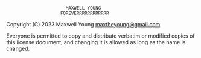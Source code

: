                           MAXWELL YOUNG
                        FOREVERRRRRRRRRRRR

Copyright (C) 2023 Maxwell Young <maxtheyoung@gmail.com>

Everyone is permitted to copy and distribute verbatim or modified
copies of this license document, and changing it is allowed as long
as the name is changed.
